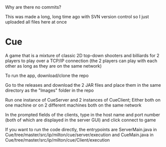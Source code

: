 Why are there no commits?

This was made a long, long time ago with SVN version control so I just uploaded all files here at once

# Cue
A game that is a mixture of classic 2D top-down shooters and billiards for 2 players to play over a TCP/IP connection (the 2 players can play with each other as long as they are on the same network)

To run the app, download/clone the repo

Go to the releases and download the 2 JAR files and place them in the same directory as the "Images" folder in the repo

Run one instance of CueServer and 2 instances of CueClient; Either both on one machine or on 2 different machines both on the same network

In the prompted fields of the clients, type in the host name and port number (both of which are displayed in the server GUI) and click connect to game

If you want to run the code directly, the entrypoints are ServerMain.java in Cue/tree/master/src/ip/milton/cue/server/execution and CueMain.java in Cue/tree/master/src/ip/milton/cue/Client/execution

